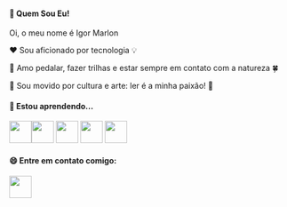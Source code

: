 #### 👋 Quem Sou Eu! 

Oi, o meu nome é Igor Marlon 

:hearts: Sou aficionado por tecnologia 💡

🚴 Amo pedalar, fazer trilhas e estar sempre em contato com a natureza 🍀

📖 Sou movido por cultura e arte: ler é a minha paixão! 🎨

#### 🔭 Estou aprendendo... 

<img src="https://cdn.jsdelivr.net/gh/devicons/devicon/icons/c/c-original.svg" width="40" height="40"/><img src="https://cdn.jsdelivr.net/gh/devicons/devicon/icons/java/java-original.svg" width="40" height="40"/>
            <img src="https://cdn.jsdelivr.net/gh/devicons/devicon/icons/latex/latex-original.svg" width="40" height="40"/>
            <img src="https://cdn.jsdelivr.net/gh/devicons/devicon/icons/figma/figma-original.svg" width="40" height="40"/>
            <img src="https://cdn.jsdelivr.net/gh/devicons/devicon/icons/linux/linux-original.svg" width="40" height="40"/>
           
#### 😄 Entre em contato comigo:           

<a href="https://www.linkedin.com/in/igor-marlon/">
<img src="https://cdn.jsdelivr.net/gh/devicons/devicon/icons/linkedin/linkedin-original.svg" width="40" height="40"/></a>
                    
<!--
**marlonigor/marlonigor** is a ✨ _special_ ✨ repository because its `README.md` (this file) appears on your GitHub profile.

Here are some ideas to get you started:

- 🔭 I’m currently working on ...
- 🌱 I’m currently learning ...
- 👯 I’m looking to collaborate on ...
- 🤔 I’m looking for help with ...
- 💬 Ask me about ...
- 📫 How to reach me: ...
- 😄 Pronouns: ...
- ⚡ Fun fact: ...
-->
